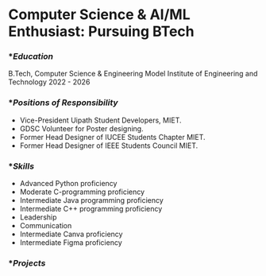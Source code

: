 # **Computer Science & AI/ML Enthusiast: Pursuing BTech**

### **Education*
B.Tech, Computer Science & Engineering
Model Institute of Engineering and Technology
2022 - 2026

### **Positions of Responsibility*
- Vice-President Uipath Student Developers, MIET.
- GDSC Volunteer for Poster designing.
- Former Head Designer of IUCEE Students Chapter MIET.
- Former Head Designer of IEEE Students Council MIET.

### **Skills*
- Advanced Python proficiency
- Moderate C-programming proficiency
- Intermediate Java programming proficiency
- Intermediate C++ programming proficiency
- Leadership
- Communication
- Intermediate Canva proficiency
- Intermediate Figma proficiency

### **Projects*
